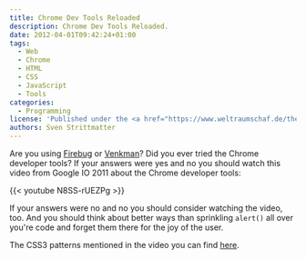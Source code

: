 ```yaml
---
title: Chrome Dev Tools Reloaded
description: Chrome Dev Tools Reloaded.
date: 2012-04-01T09:42:24+01:00
tags:
  - Web
  - Chrome
  - HTML
  - CSS
  - JavaScript
  - Tools
categories:
  - Programming
license: 'Published under the <a href="https://www.weltraumschaf.de/the-beer-ware-license.txt">THE BEER-WARE LICENSE</a>.'
authors: Sven Strittmatter
---
```


Are  you using  [Firebug][1]  or [Venkman][2]?  Did you  ever  tried the  Chrome
developer tools?  If your answers  were yes and no  you should watch  this video
from Google IO 2011 about the Chrome developer tools:

{{< youtube N8SS-rUEZPg >}}

If your answers were no and no  you should consider watching the video, too. And
you should think  about better ways than sprinkling  `alert()` all over
you're code and forget them there for the joy of the user.

The CSS3 patterns mentioned in the video you can find [here][3].

[1]: http://getfirebug.com/
[2]: https://developer.mozilla.org/en/Venkman
[3]: http://lea.verou.me/css3patterns/
